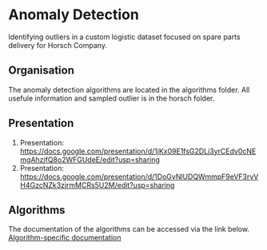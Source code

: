 # Anomaly Detection
Identifying outliers in a custom logistic dataset focused on spare parts delivery for Horsch Company.

## Organisation

The anomaly detection algorithms are located in the algorithms folder.
All usefule information and sampled outlier is in the horsch folder.

## Presentation

1. Presentation: https://docs.google.com/presentation/d/1jKx09E1fsG2DLj3yrCEdv0cNEmgAhzjfQ8o2WFGUdeE/edit?usp=sharing
2. Presentation: https://docs.google.com/presentation/d/1DoGvNlUDQWmmpF9eVF3rvVH4GzcNZk3zjrmMCRs5U2M/edit?usp=sharing

## Algorithms

The documentation of the algorithms can be accessed via the link below.
[Algorithm-specific documentation](./algorithms/README.md)